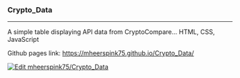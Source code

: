 ### Crypto_Data

---

A simple table displaying API data from CryptoCompare... HTML, CSS, JavaScript

Github pages link: https://mheerspink75.github.io/Crypto_Data/

[![Edit mheerspink75/Crypto_Data](https://codesandbox.io/static/img/play-codesandbox.svg)](https://codesandbox.io/s/github/mheerspink75/Crypto_Data/tree/main/?fontsize=14&hidenavigation=1&theme=dark)